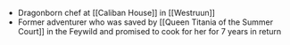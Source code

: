 - Dragonborn chef at [[Caliban House]] in [[Westruun]]
- Former adventurer who was saved by [[Queen Titania of the Summer Court]] in the Feywild and promised to cook for her for 7 years in return